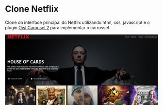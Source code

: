 # Clone Netflix

Clone da interface principal do Netflix utilizando html, css, javascript e o plugin <a href="https://owlcarousel2.github.io/OwlCarousel2/">Owl Carousel 2</a> para implementar o carrossel.

![Print da pagina principal](./img/print.jpg)
